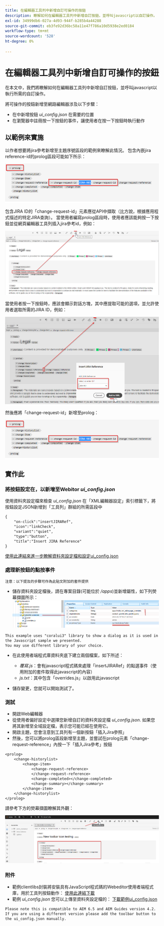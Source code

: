 ```yaml
---
title: 在編輯器工具列中新增自訂可操作的按鈕
description: 瞭解如何在編輯器工具列中新增自訂按鈕，並呼叫javascript以自訂操作。
exl-id: 34999db6-027a-4d93-944f-b285b4a44288
source-git-commit: eb3fe92d36bc58a11e47f786a10d5938e2ed0184
workflow-type: tm+mt
source-wordcount: '528'
ht-degree: 0%

---
```


# 在編輯器工具列中新增自訂可操作的按鈕

在本文中，我們將瞭解如何在編輯器工具列中新增自訂按鈕，並呼叫javascript以執行所需的自訂操作。

將可操作的按鈕新增至網路編輯器涉及以下步驟：
- 在中新增按鈕 *ui_config.json* 在需要的位置
- 在瀏覽器中註冊按一下按鈕的事件，讓使用者在按一下按鈕時執行動作


## 以範例來實施

以作者想要將jira參考新增至主題序號區段的範例來瞭解此情況。 包含內嵌jira reference-id的prolog區段可能如下所示：

![含JIRA ID參考的Prolog區段](../../../assets/authoring/webeditor-add-customtoolbarbutton-prolog-sample.png)

包含JIRA ID的「change-request-id」元素應從API中擷取（比方說，根據應用程式描述的特定JIRA查詢）。 當使用者編寫prolog區段時，使用者應該能夠按一下按鈕並從網頁編輯器工具列插入jira參考id，例如：

![Prolog區段 — 新增JIRA參考](../../../assets/authoring/webeditor-add-customtoolbarbutton-prolog-insertjirareference.png)

當使用者按一下按鈕時，應該會顯示對話方塊，其中應提取可能的選項，並允許使用者選取所需的JIRA ID，例如：

![Prolog區段新增JIRA ID對話方塊](../../../assets/authoring/webeditor-add-customtoolbarbutton-prolog-insertjirareference-dialog.png)

然後應將「change-request-id」新增至prolog：

![含JIRA ID參考的Prolog區段](../../../assets/authoring/webeditor-add-customtoolbarbutton-prolog-sample.png)



## 實作此


### 將按鈕設定在，以新增至Webitor *ui_config.json*

使用資料夾設定檔來檢查 *ui_config.json* 在「XML編輯器設定」索引標籤下，將按鈕設定JSON新增到「工具列」群組的所需區段中

```
{
    "on-click":"insertJIRARef",
    "icon":"linkCheck",
    "variant":"quiet",
    "type":"button",
    "title":"Insert JIRA Reference"
}
```

[使用此連結來進一步瞭解資料夾設定檔和設定ui_config.json](https://experienceleague.adobe.com/docs/experience-manager-guides-learn/videos/advanced-user-guide/editor-configuration.html?lang=en)


### 處理新按鈕的點按事件

    注意：以下提及的步驟可作為此貼文附加的套件提供


- 儲存資料夾設定檔後，請在專案目錄(可能位於 */apps*)並新增屬性，如下列熒幕擷圖所示：
  ![Webeditor的使用者端資料庫設定](../../../assets/authoring/webeditor-add-customtoolbarbutton-clientlibrarysettings.png)

```
This example uses "coralui3" library to show a dialog as it is used in the Javascript sample we presented.
You may use different library of your choice.
```

- 在此使用者端程式庫資料夾底下建立兩個檔案，如下所述：
   - *覆寫.js*：會有javascript程式碼來處理「insertJIRARef」的點選事件（使用附加的套件取得此javascript的內容）
   - *js.txt*：其中包含「overrides.js」以啟用此javascript

- 儲存變更，您就可以開始測試了。


### 測試

- 開啟Web編輯器
- 從使用者偏好設定中選擇您新增自訂的資料夾設定檔 *ui_config.json*. 如果您將其新增至全域設定檔，表示您可能已經在使用它。
- 開啟主題，您會注意到工具列有一個新按鈕「插入Jira參照」
- 然後，您可以將prolog區段新增至主題，並嘗試在prolog元素「change-request-reference」內按一下「插入Jira參考」按鈕

```
<prolog>
    <change-historylist>
        <change-item>
            <change-request-reference>
            </change-request-reference>
            <change-completed></change-completed>
            <change-summary></change-summary>
        </change-item>
    </change-historylist>
</prolog>
```

請參考下方的熒幕擷圖瞭解其外觀：

![測試新按鈕](../../../assets/authoring/webeditor-add-customtoolbarbutton-testing.png)


### 附件

- 範例clientlibs封裝將安裝具有JavaScript程式碼的Webeditor使用者端程式庫，用於工具列按鈕動作： [使用此連結下載](../../../assets/authoring/webeditor-addbuttonontoolbar-insertjira-clientlib.zip)
- 範例 *ui_config.json* 您可以上傳至資料夾設定檔的： [下載範例ui_config.json](../../../assets/authoring/sample_ui_config_Guides4.2-InsertJiraReference.json)

```
Please note this is compatible to AEM 6.5 and AEM Guides version 4.2.
If you are using a different version please add the toolbar button to the ui_config.json manually.
```
